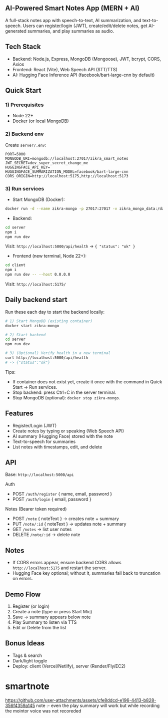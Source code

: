 
## AI-Powered Smart Notes App (MERN + AI)

A full-stack notes app with speech-to-text, AI summarization, and text-to-speech. Users can register/login (JWT), create/edit/delete notes, get AI-generated summaries, and play summaries as audio.

## Tech Stack
- Backend: Node.js, Express, MongoDB (Mongoose), JWT, bcrypt, CORS, Axios
- Frontend: React (Vite), Web Speech API (STT/TTS)
- AI: Hugging Face Inference API (facebook/bart-large-cnn by default)

## Quick Start

### 1) Prerequisites
- Node 22+
- Docker (or local MongoDB)

### 2) Backend env
Create `server/.env`:
```
PORT=5000
MONGODB_URI=mongodb://localhost:27017/zikra_smart_notes
JWT_SECRET=dev_super_secret_change_me
HUGGINGFACE_API_KEY=
HUGGINGFACE_SUMMARIZATION_MODEL=facebook/bart-large-cnn
CORS_ORIGIN=http://localhost:5175,http://localhost:5173
```

### 3) Run services
- Start MongoDB (Docker):
```bash
docker run -d --name zikra-mongo -p 27017:27017 -v zikra_mongo_data:/data/db mongo:6
```
- Backend:
```bash
cd server
npm i
npm run dev
```
Visit: `http://localhost:5000/api/health` → `{ "status": "ok" }`
- Frontend (new terminal, Node 22+):
```bash
cd client
npm i
npm run dev -- --host 0.0.0.0
```
Visit: `http://localhost:5175/`

## Daily backend start

Run these each day to start the backend locally:

```bash
# 1) Start MongoDB (existing container)
docker start zikra-mongo

# 2) Start backend
cd server
npm run dev

# 3) (Optional) Verify health in a new terminal
curl http://localhost:5000/api/health
# -> {"status":"ok"}
```

Tips:
- If container does not exist yet, create it once with the command in Quick Start → Run services.
- Stop backend: press Ctrl+C in the server terminal.
- Stop MongoDB (optional): `docker stop zikra-mongo`.

## Features
- Register/Login (JWT)
- Create notes by typing or speaking (Web Speech API)
- AI summary (Hugging Face) stored with the note
- Text-to-speech for summaries
- List notes with timestamps, edit, and delete

## API
Base: `http://localhost:5000/api`

Auth
- POST `/auth/register` { name, email, password }
- POST `/auth/login` { email, password }

Notes (Bearer token required)
- POST `/note` { noteText } → creates note + summary
- PUT `/note/:id` { noteText } → updates note + summary
- GET `/notes` → list user notes
- DELETE `/note/:id` → delete note

## Notes
- If CORS errors appear, ensure backend CORS allows `http://localhost:5175` and restart the server.
- Hugging Face key optional; without it, summaries fall back to truncation on errors.

## Demo Flow
1. Register (or login)
2. Create a note (type or press Start Mic)
3. Save → summary appears below note
4. Play Summary to listen via TTS
5. Edit or Delete from the list

## Bonus Ideas
- Tags & search
- Dark/light toggle
- Deploy: client (Vercel/Netlify), server (Render/Fly/EC2)

<!-- Deployment section intentionally removed as per request -->
# smartnote


https://github.com/user-attachments/assets/cfe8ddcd-e196-4413-b828-356f4359a145
note :- even the play summary will work but while recording the mointor voice was not recoreded


